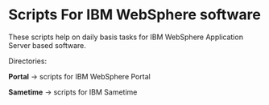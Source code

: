 
# Scripts For IBM WebSphere software

These scripts help on daily basis tasks for IBM WebSphere Application Server based software.

Directories:

<b>Portal</b> -> scripts for IBM WebSphere Portal
 
<b>Sametime</b> -> scripts for IBM Sametime

